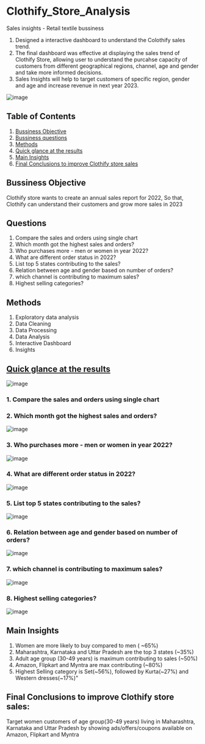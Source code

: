 # Clothify_Store_Analysis
Sales insights - Retail textile bussiness
1. Designed a interactive dashboard to understand the Colothify sales trend.
2. The final dashboard was effective at displaying the sales trend of Clothify Store, allowing user to understand the purcahse capacity of customers from different geographical regions, channel, age and gender and take more informed decisions.
3. Sales Insights will help to target customers of specific region, gender and age and increase revenue in next year 2023.

![image](https://user-images.githubusercontent.com/98311517/226190344-f7c38b7d-3722-48f1-b9d0-0c5f347c8310.png)

## **Table of Contents** 
1. [Bussiness Objective](https://github.com/sprshsneh/Clothify_Store_Analysis/edit/master/README.md#bussiness-objective)
2. [Bussiness questions](https://github.com/sprshsneh/Clothify_Store_Analysis/edit/master/README.md#questions)
3. [Methods](https://github.com/sprshsneh/Clothify_Store_Analysis/edit/master/README.md#methods)
4. [Quick glance at the results](https://github.com/sprshsneh/Clothify_Store_Analysis/edit/master/README.md#Quick-glance-at-the-results)
5. [Main Insights](https://github.com/sprshsneh/Clothify_Store_Analysis/edit/master/README.md#Main-Insights)
6. [Final Conclusions to improve Clothify store sales](https://github.com/sprshsneh/Clothify_Store_Analysis/edit/master/README.md#Final-Conclusions-to-improve-Clothify-store-sales)

## **Bussiness Objective**
Clothify store wants to create an annual sales report for 2022, So that, Clothify can understand their customers and grow more sales in 2023

## **Questions**
1. Compare the sales and orders using single chart
2. Which month got the highest sales and orders?
3. Who purchases more - men or women in year 2022?
4. What are different order status in 2022?
5. List top 5 states contributing to the sales?
6. Relation between age and gender based on number of orders?
7. which channel is contributing to maximum sales?
8. Highest selling categories?

## **Methods**
1. Exploratory data analysis
2. Data Cleaning
3. Data Processing
4. Data Analysis
5. Interactive Dashboard
6. Insights

## [Quick glance at the results](https://github.com/sprshsneh/Clothify_Store_Analysis/raw/master/Clothify%20Store%20Data%20Analysis.xlsx)
![image](https://user-images.githubusercontent.com/98311517/226191009-fbc73671-fce5-4dff-ba4f-1691e8b21141.png)
 
 ### 1. Compare the sales and orders using single chart
 ### 2. Which month got the highest sales and orders?
![image](https://user-images.githubusercontent.com/98311517/226191095-71bf6a7d-1125-4bc9-a8c6-d83428212ea1.png)

### 3. Who purchases more - men or women in year 2022?
![image](https://user-images.githubusercontent.com/98311517/226191106-d64a8a99-afb6-4a17-a485-295b366c8fe7.png)

### 4. What are different order status in 2022?
![image](https://user-images.githubusercontent.com/98311517/226191112-109dded0-fff3-4d85-a25a-0072d8a2dd09.png)

### 5. List top 5 states contributing to the sales?
![image](https://user-images.githubusercontent.com/98311517/226191158-0bc65908-f729-421e-81cb-81896787b4a0.png)

### 6. Relation between age and gender based on number of orders?
![image](https://user-images.githubusercontent.com/98311517/226191163-36b48a8d-3655-451f-8943-96443bb1fb42.png)

### 7. which channel is contributing to maximum sales?
![image](https://user-images.githubusercontent.com/98311517/226191189-244cb062-da30-44c2-9dc7-37626c948648.png)

### 8. Highest selling categories?
![image](https://user-images.githubusercontent.com/98311517/226191200-7f75940f-e105-4214-a22b-14b3b46d19d7.png)



## **Main Insights**
1. Women are more likely to buy compared to men ( ~65%)
2. Maharashtra, Karnataka and Uttar Pradesh are the top 3 states (~35%)
3. Adult age group (30-49 years) is maximum contributing to sales (~50%)
4. Amazon, Flipkart and Myntra are max contributing (~80%)
5. Highest Selling category is Set(~56%), followed by Kurta(~27%) and Western dresses(~17%)"


## **Final Conclusions to improve Clothify store sales:**
Target women customers of age group(30-49 years) living in Maharashtra, Karnataka and Uttar Pradesh by showing ads/offers/coupons available on Amazon, Flipkart and Myntra



